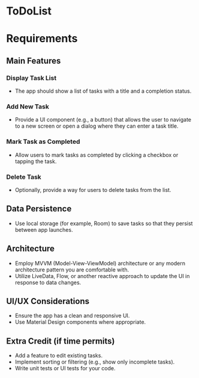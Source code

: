 # ToDoList

# Requirements

## Main Features

### Display Task List
- The app should show a list of tasks with a title and a completion status.

### Add New Task
- Provide a UI component (e.g., a button) that allows the user to navigate to a new screen or open a dialog where they can enter a task title.

### Mark Task as Completed
- Allow users to mark tasks as completed by clicking a checkbox or tapping the task.

### Delete Task
- Optionally, provide a way for users to delete tasks from the list.

## Data Persistence

- Use local storage (for example, Room) to save tasks so that they persist between app launches.

## Architecture

- Employ MVVM (Model-View-ViewModel) architecture or any modern architecture pattern you are comfortable with.
- Utilize LiveData, Flow, or another reactive approach to update the UI in response to data changes.

## UI/UX Considerations

- Ensure the app has a clean and responsive UI.
- Use Material Design components where appropriate.

## Extra Credit (if time permits)

- Add a feature to edit existing tasks.
- Implement sorting or filtering (e.g., show only incomplete tasks).
- Write unit tests or UI tests for your code.

